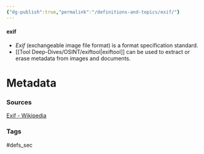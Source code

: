 ```yaml
---
{"dg-publish":true,"permalink":"/definitions-and-topics/exif/"}
---
```


#### exif
- *Exif* (exchangeable image file format) is a format specification standard.
-  [[Tool Deep-Dives/OSINT/exiftool\|exiftool]] can be used to extract or erase metadata from images and documents.






# Metadata

### Sources
[Exif - Wikipedia](https://en.wikipedia.org/wiki/Exif)

### Tags
#defs_sec 